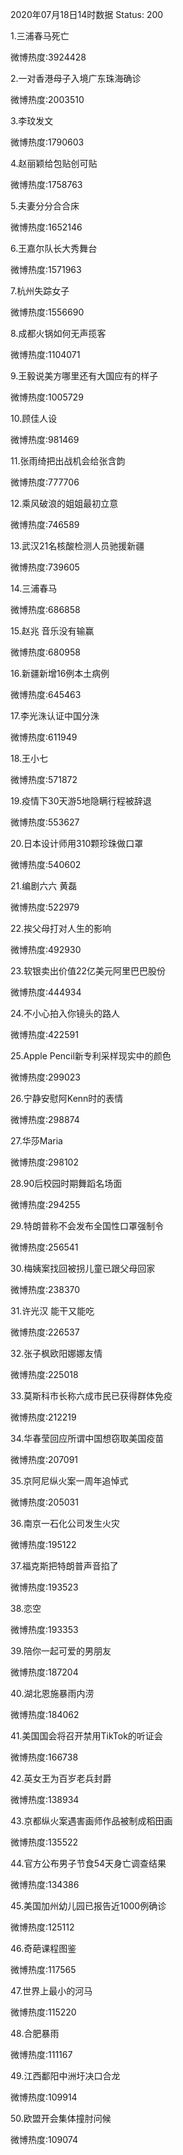 2020年07月18日14时数据
Status: 200

1.三浦春马死亡

微博热度:3924428

2.一对香港母子入境广东珠海确诊

微博热度:2003510

3.李玟发文

微博热度:1790603

4.赵丽颖给包贴创可贴

微博热度:1758763

5.夫妻分分合合床

微博热度:1652146

6.王嘉尔队长大秀舞台

微博热度:1571963

7.杭州失踪女子

微博热度:1556690

8.成都火锅如何无声揽客

微博热度:1104071

9.王毅说美方哪里还有大国应有的样子

微博热度:1005729

10.顾佳人设

微博热度:981469

11.张雨绮把出战机会给张含韵

微博热度:777706

12.乘风破浪的姐姐最初立意

微博热度:746589

13.武汉21名核酸检测人员驰援新疆

微博热度:739605

14.三浦春马

微博热度:686858

15.赵兆 音乐没有输赢

微博热度:680958

16.新疆新增16例本土病例

微博热度:645463

17.李光洙认证中国分洙

微博热度:611949

18.王小七

微博热度:571872

19.疫情下30天游5地隐瞒行程被辞退

微博热度:553627

20.日本设计师用310颗珍珠做口罩

微博热度:540602

21.编剧六六 黄磊

微博热度:522979

22.挨父母打对人生的影响

微博热度:492930

23.软银卖出价值22亿美元阿里巴巴股份

微博热度:444934

24.不小心拍入你镜头的路人

微博热度:422591

25.Apple Pencil新专利采样现实中的颜色

微博热度:299023

26.宁静安慰阿Kenn时的表情

微博热度:298874

27.华莎Maria

微博热度:298102

28.90后校园时期舞蹈名场面

微博热度:294255

29.特朗普称不会发布全国性口罩强制令

微博热度:256541

30.梅姨案找回被拐儿童已跟父母回家

微博热度:238370

31.许光汉 能干又能吃

微博热度:226537

32.张子枫欧阳娜娜友情

微博热度:225018

33.莫斯科市长称六成市民已获得群体免疫

微博热度:212219

34.华春莹回应所谓中国想窃取美国疫苗

微博热度:207091

35.京阿尼纵火案一周年追悼式

微博热度:205031

36.南京一石化公司发生火灾

微博热度:195122

37.福克斯把特朗普声音掐了

微博热度:193523

38.恋空

微博热度:193353

39.陪你一起可爱的男朋友

微博热度:187204

40.湖北恩施暴雨内涝

微博热度:184062

41.美国国会将召开禁用TikTok的听证会

微博热度:166738

42.英女王为百岁老兵封爵

微博热度:138934

43.京都纵火案遇害画师作品被制成稻田画

微博热度:135522

44.官方公布男子节食54天身亡调查结果

微博热度:134386

45.美国加州幼儿园已报告近1000例确诊

微博热度:125112

46.奇葩课程图鉴

微博热度:117565

47.世界上最小的河马

微博热度:115220

48.合肥暴雨

微博热度:111167

49.江西鄱阳中洲圩决口合龙

微博热度:109914

50.欧盟开会集体撞肘问候

微博热度:109074

